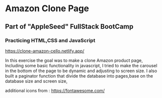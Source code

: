 # Amazon Clone Page
## Part of "AppleSeed" FullStack BootCamp
### Practicing HTML,CSS and JavaScript

https://clone-amazon-cello.netlify.app/

In this exercise the goal was to make a clone Amazon product page,
Including some basic functionality in javascript,
I tried to make the carousel in the bottom of the page to be dynamic and adjusting 
to screen size.
I also built a paginator function that divide the database into pages,base on the database size and screen size,
 
additional icons from :
https://fontawesome.com/